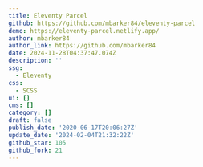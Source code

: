 ```yaml
---
title: Eleventy Parcel
github: https://github.com/mbarker84/eleventy-parcel
demo: https://eleventy-parcel.netlify.app/
author: mbarker84
author_link: https://github.com/mbarker84
date: 2024-11-28T04:37:47.074Z
description: ''
ssg:
  - Eleventy
css:
  - SCSS
ui: []
cms: []
category: []
draft: false
publish_date: '2020-06-17T20:06:27Z'
update_date: '2024-02-04T21:32:22Z'
github_star: 105
github_fork: 21
---
```

